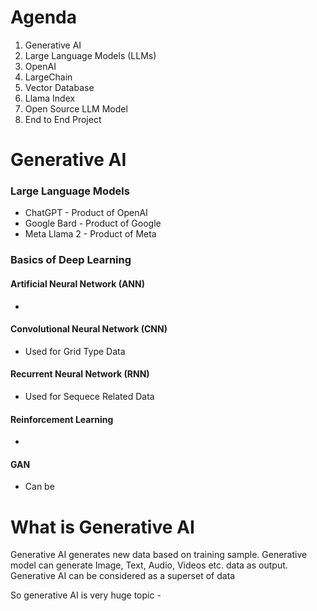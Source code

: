 # Agenda

1. Generative AI
2. Large Language Models (LLMs)
3. OpenAI
4. LargeChain
5. Vector Database
6. Llama Index
7. Open Source LLM Model
8. End to End Project

# Generative AI

### Large Language Models

- ChatGPT - Product of OpenAI
- Google Bard - Product of Google
- Meta Llama 2 - Product of Meta

### Basics of Deep Learning

#### Artificial Neural Network (ANN)

-

#### Convolutional Neural Network (CNN)

- Used for Grid Type Data

#### Recurrent Neural Network (RNN)

- Used for Sequece Related Data

#### Reinforcement Learning

-

#### GAN

- Can be


# What is Generative AI

Generative AI generates new data based on training sample. Generative model can generate Image, Text, Audio, Videos etc. data as output. Generative AI can be considered as a superset of data

So generative AI is very huge topic
    -
